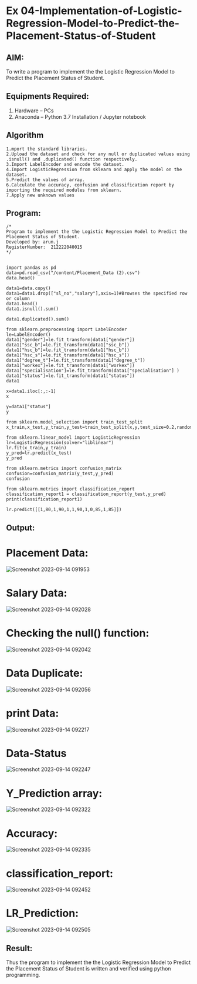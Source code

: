 # Ex 04-Implementation-of-Logistic-Regression-Model-to-Predict-the-Placement-Status-of-Student
## AIM:
To write a program to implement the the Logistic Regression Model to Predict the Placement Status of Student.
## Equipments Required:
1. Hardware – PCs
2. Anaconda – Python 3.7 Installation / Jupyter notebook
## Algorithm
```
1.mport the standard libraries.
2.Upload the dataset and check for any null or duplicated values using .isnull() and .duplicated() function respectively.
3.Import LabelEncoder and encode the dataset.
4.Import LogisticRegression from sklearn and apply the model on the dataset.
5.Predict the values of array.
6.Calculate the accuracy, confusion and classification report by importing the required modules from sklearn.
7.Apply new unknown values
```

## Program:
```
/*
Program to implement the the Logistic Regression Model to Predict the Placement Status of Student.
Developed by: arun.j
RegisterNumber:  212222040015
*/


import pandas as pd
data=pd.read_csv("/content/Placement_Data (2).csv")
data.head()

data1=data.copy()
data1=data1.drop(["sl_no","salary"],axis=1)#Browses the specified row or column
data1.head()
data1.isnull().sum()

data1.duplicated().sum()

from sklearn.preprocessing import LabelEncoder
le=LabelEncoder()
data1["gender"]=le.fit_transform(data1["gender"])
data1["ssc_b"]=le.fit_transform(data1["ssc_b"])
data1["hsc_b"]=le.fit_transform(data1["hsc_b"])
data1["hsc_s"]=le.fit_transform(data1["hsc_s"])
data1["degree_t"]=le.fit_transform(data1["degree_t"])
data1["workex"]=le.fit_transform(data1["workex"])
data1["specialisation"]=le.fit_transform(data1["specialisation"] )
data1["status"]=le.fit_transform(data1["status"])
data1

x=data1.iloc[:,:-1]
x

y=data1["status"]
y

from sklearn.model_selection import train_test_split
x_train,x_test,y_train,y_test=train_test_split(x,y,test_size=0.2,random_state=0)

from sklearn.linear_model import LogisticRegression
lr=LogisticRegression(solver="liblinear")
lr.fit(x_train,y_train)
y_pred=lr.predict(x_test)
y_pred

from sklearn.metrics import confusion_matrix
confusion=confusion_matrix(y_test,y_pred)
confusion

from sklearn.metrics import classification_report
classification_report1 = classification_report(y_test,y_pred)
print(classification_report1)

lr.predict([[1,80,1,90,1,1,90,1,0,85,1,85]])
```

## Output:
# Placement Data:
![Screenshot 2023-09-14 091953](https://github.com/arun1111j/Implementation-of-Logistic-Regression-Model-to-Predict-the-Placement-Status-of-Student/assets/128461833/13c83e06-ce38-45ee-b421-e3143398963c)
# Salary Data:
![Screenshot 2023-09-14 092028](https://github.com/arun1111j/Implementation-of-Logistic-Regression-Model-to-Predict-the-Placement-Status-of-Student/assets/128461833/5ac3b449-45e5-42b8-93ff-3cff53cd2142)
# Checking the null() function:
![Screenshot 2023-09-14 092042](https://github.com/arun1111j/Implementation-of-Logistic-Regression-Model-to-Predict-the-Placement-Status-of-Student/assets/128461833/58ff707e-5ab7-4a22-a06a-4c50dbe29225)
# Data Duplicate:
![Screenshot 2023-09-14 092056](https://github.com/arun1111j/Implementation-of-Logistic-Regression-Model-to-Predict-the-Placement-Status-of-Student/assets/128461833/d2c78f07-a421-4ab5-a693-40998adb1ea5)
# print Data:
![Screenshot 2023-09-14 092217](https://github.com/arun1111j/Implementation-of-Logistic-Regression-Model-to-Predict-the-Placement-Status-of-Student/assets/128461833/f4e87389-cc9e-4a33-ab3e-b9f213c02c8a)
# Data-Status
![Screenshot 2023-09-14 092247](https://github.com/arun1111j/Implementation-of-Logistic-Regression-Model-to-Predict-the-Placement-Status-of-Student/assets/128461833/e8ca9aea-cad4-434b-a380-bfc8b77e9494)
# Y_Prediction array:
![Screenshot 2023-09-14 092322](https://github.com/arun1111j/Implementation-of-Logistic-Regression-Model-to-Predict-the-Placement-Status-of-Student/assets/128461833/5faa5097-f601-448f-a283-97044713bd3f)
# Accuracy:
![Screenshot 2023-09-14 092335](https://github.com/arun1111j/Implementation-of-Logistic-Regression-Model-to-Predict-the-Placement-Status-of-Student/assets/128461833/a078773b-3353-4788-8a39-2a194edbaaa6)
# classification_report:
![Screenshot 2023-09-14 092452](https://github.com/arun1111j/Implementation-of-Logistic-Regression-Model-to-Predict-the-Placement-Status-of-Student/assets/128461833/66919176-5280-4337-bf8d-4d201c4a7ac2)

# LR_Prediction:

![Screenshot 2023-09-14 092505](https://github.com/arun1111j/Implementation-of-Logistic-Regression-Model-to-Predict-the-Placement-Status-of-Student/assets/128461833/63464877-d71b-4f98-9e23-b980a78ed164)




## Result:
Thus the program to implement the the Logistic Regression Model to Predict the Placement Status of Student is written and verified using python programming.
